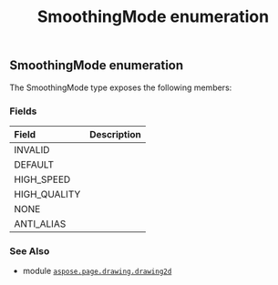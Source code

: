 ﻿---
title: SmoothingMode enumeration
second_title: Aspose.Page for Python via .NET API References
description: 
type: docs
weight: 10
url: /python-net/aspose.page.drawing.drawing2d/smoothingmode/
is_root: false
---

## SmoothingMode enumeration



The SmoothingMode type exposes the following members:

### Fields
| Field | Description |
| :- | :- |
| INVALID |  |
| DEFAULT |  |
| HIGH_SPEED |  |
| HIGH_QUALITY |  |
| NONE |  |
| ANTI_ALIAS |  |



### See Also
* module [`aspose.page.drawing.drawing2d`](..)
